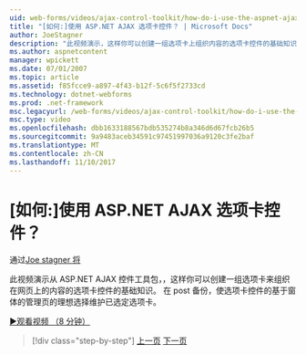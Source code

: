 ```yaml
---
uid: web-forms/videos/ajax-control-toolkit/how-do-i-use-the-aspnet-ajax-tabs-control
title: "[如何:]使用 ASP.NET AJAX 选项卡控件？ | Microsoft Docs"
author: JoeStagner
description: "此视频演示，这样你可以创建一组选项卡上组织内容的选项卡控件的基础知识从 ASP.NET AJAX 控件工具包..."
ms.author: aspnetcontent
manager: wpickett
ms.date: 07/01/2007
ms.topic: article
ms.assetid: f85fcce9-a897-4f43-b12f-5c6f5f2733cd
ms.technology: dotnet-webforms
ms.prod: .net-framework
msc.legacyurl: /web-forms/videos/ajax-control-toolkit/how-do-i-use-the-aspnet-ajax-tabs-control
msc.type: video
ms.openlocfilehash: dbb1633188567bdb535274b8a346d6d67fcb26b5
ms.sourcegitcommit: 9a9483aceb34591c97451997036a9120c3fe2baf
ms.translationtype: MT
ms.contentlocale: zh-CN
ms.lasthandoff: 11/10/2017
---
```

<a name="how-do-i-use-the-aspnet-ajax-tabs-control"></a>[如何:]使用 ASP.NET AJAX 选项卡控件？
====================
通过[Joe stagner 将](https://github.com/JoeStagner)

此视频演示从 ASP.NET AJAX 控件工具包，，这样你可以创建一组选项卡来组织在网页上的内容的选项卡控件的基础知识。 在 post 备份，使选项卡控件的基于窗体的管理页的理想选择维护已选定选项卡。

[&#9654;观看视频 （8 分钟）](https://channel9.msdn.com/Blogs/ASP-NET-Site-Videos/how-do-i-use-the-aspnet-ajax-tabs-control)

>[!div class="step-by-step"]
[上一页](how-do-i-use-the-aspnet-ajax-resizablecontrol-extender.md)
[下一页](how-do-i-use-the-aspnet-ajax-slideshow-extender.md)
